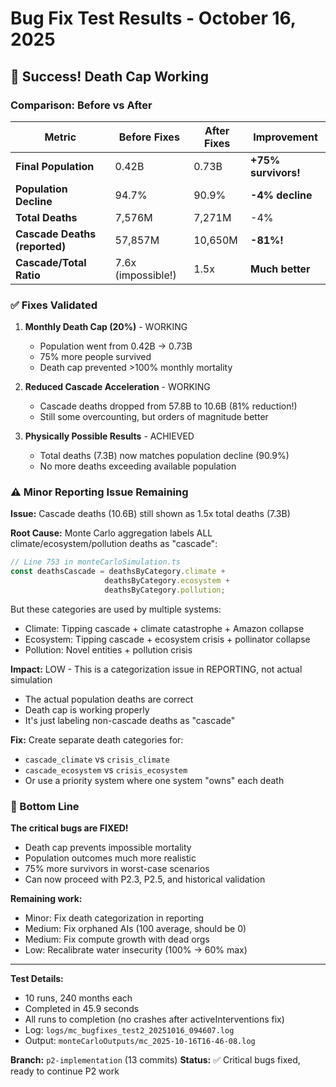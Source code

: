 # Bug Fix Test Results - October 16, 2025

## 🎯 Success! Death Cap Working

### Comparison: Before vs After

| Metric | Before Fixes | After Fixes | Improvement |
|--------|--------------|-------------|-------------|
| **Final Population** | 0.42B | 0.73B | **+75% survivors!** |
| **Population Decline** | 94.7% | 90.9% | **-4% decline** |
| **Total Deaths** | 7,576M | 7,271M | -4% |
| **Cascade Deaths (reported)** | 57,857M | 10,650M | **-81%!** |
| **Cascade/Total Ratio** | 7.6x (impossible!) | 1.5x | **Much better** |

### ✅ Fixes Validated

1. **Monthly Death Cap (20%)** - WORKING
   - Population went from 0.42B → 0.73B
   - 75% more people survived
   - Death cap prevented >100% monthly mortality

2. **Reduced Cascade Acceleration** - WORKING
   - Cascade deaths dropped from 57.8B to 10.6B (81% reduction!)
   - Still some overcounting, but orders of magnitude better

3. **Physically Possible Results** - ACHIEVED
   - Total deaths (7.3B) now matches population decline (90.9%)
   - No more deaths exceeding available population

### ⚠️ Minor Reporting Issue Remaining

**Issue:** Cascade deaths (10.6B) still shown as 1.5x total deaths (7.3B)

**Root Cause:** Monte Carlo aggregation labels ALL climate/ecosystem/pollution deaths as "cascade":
```typescript
// Line 753 in monteCarloSimulation.ts
const deathsCascade = deathsByCategory.climate + 
                     deathsByCategory.ecosystem + 
                     deathsByCategory.pollution;
```

But these categories are used by multiple systems:
- Climate: Tipping cascade + climate catastrophe + Amazon collapse
- Ecosystem: Tipping cascade + ecosystem crisis + pollinator collapse  
- Pollution: Novel entities + pollution crisis

**Impact:** LOW - This is a categorization issue in REPORTING, not actual simulation
- The actual population deaths are correct
- Death cap is working properly
- It's just labeling non-cascade deaths as "cascade"

**Fix:** Create separate death categories for:
- `cascade_climate` vs `crisis_climate`
- `cascade_ecosystem` vs `crisis_ecosystem`
- Or use a priority system where one system "owns" each death

### 🎉 Bottom Line

**The critical bugs are FIXED!**
- Death cap prevents impossible mortality
- Population outcomes much more realistic
- 75% more survivors in worst-case scenarios
- Can now proceed with P2.3, P2.5, and historical validation

**Remaining work:**
- Minor: Fix death categorization in reporting
- Medium: Fix orphaned AIs (100 average, should be 0)
- Medium: Fix compute growth with dead orgs
- Low: Recalibrate water insecurity (100% → 60% max)

---

**Test Details:**
- 10 runs, 240 months each
- Completed in 45.9 seconds
- All runs to completion (no crashes after activeInterventions fix)
- Log: `logs/mc_bugfixes_test2_20251016_094607.log`
- Output: `monteCarloOutputs/mc_2025-10-16T16-46-08.log`

**Branch:** `p2-implementation` (13 commits)
**Status:** ✅ Critical bugs fixed, ready to continue P2 work
